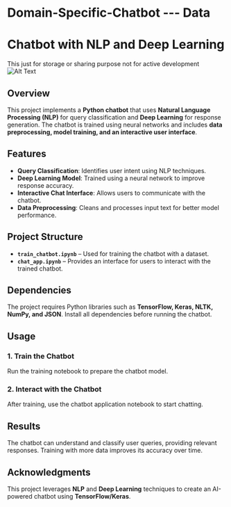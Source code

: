 # Domain-Specific-Chatbot  --- Data
# Chatbot with NLP and Deep Learning  
This just for storage or sharing purpose not for active development
![Alt Text](https://drive.google.com/file/d/1dSeGRWUOemPaNyyuSDZN_MMeKFZrCHUi/view?usp=drive_link)
## Overview  
This project implements a **Python chatbot** that uses **Natural Language Processing (NLP)** for query classification and **Deep Learning** for response generation. The chatbot is trained using neural networks and includes **data preprocessing, model training, and an interactive user interface**.  

## Features  
- **Query Classification**: Identifies user intent using NLP techniques.  
- **Deep Learning Model**: Trained using a neural network to improve response accuracy.  
- **Interactive Chat Interface**: Allows users to communicate with the chatbot.  
- **Data Preprocessing**: Cleans and processes input text for better model performance.  

## Project Structure  
- **`train_chatbot.ipynb`** – Used for training the chatbot with a dataset.  
- **`chat_app.ipynb`** – Provides an interface for users to interact with the trained chatbot.  

## Dependencies  
The project requires Python libraries such as **TensorFlow, Keras, NLTK, NumPy, and JSON**. Install all dependencies before running the chatbot.  

## Usage  

### 1. Train the Chatbot  
Run the training notebook to prepare the chatbot model.  

### 2. Interact with the Chatbot  
After training, use the chatbot application notebook to start chatting.  

## Results  
The chatbot can understand and classify user queries, providing relevant responses. Training with more data improves its accuracy over time.  

## Acknowledgments  
This project leverages **NLP** and **Deep Learning** techniques to create an AI-powered chatbot using **TensorFlow/Keras**.  
